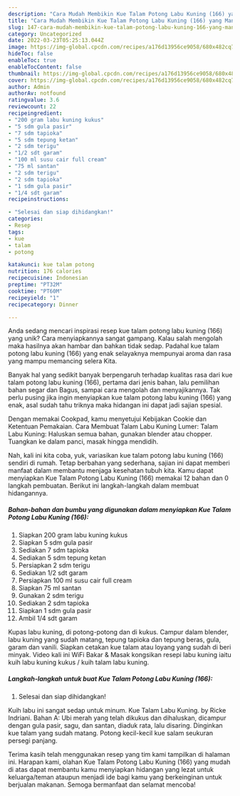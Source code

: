 ```yaml
---
description: "Cara Mudah Membikin Kue Talam Potong Labu Kuning (166) yang Mantap"
title: "Cara Mudah Membikin Kue Talam Potong Labu Kuning (166) yang Mantap"
slug: 147-cara-mudah-membikin-kue-talam-potong-labu-kuning-166-yang-mantap
category: Uncategorized
date: 2022-03-23T05:25:13.044Z
image: https://img-global.cpcdn.com/recipes/a176d13956ce9058/680x482cq70/kue-talam-potong-labu-kuning-166-foto-resep-utama.jpg
hideToc: false
enableToc: true
enableTocContent: false
thumbnail: https://img-global.cpcdn.com/recipes/a176d13956ce9058/680x482cq70/kue-talam-potong-labu-kuning-166-foto-resep-utama.jpg
cover: https://img-global.cpcdn.com/recipes/a176d13956ce9058/680x482cq70/kue-talam-potong-labu-kuning-166-foto-resep-utama.jpg
author: Admin
authorAv: notfound
ratingvalue: 3.6
reviewcount: 22
recipeingredient:
- "200 gram labu kuning kukus"
- "5 sdm gula pasir"
- "7 sdm tapioka"
- "5 sdm tepung ketan"
- "2 sdm terigu"
- "1/2 sdt garam"
- "100 ml susu cair full cream"
- "75 ml santan"
- "2 sdm terigu"
- "2 sdm tapioka"
- "1 sdm gula pasir"
- "1/4 sdt garam"
recipeinstructions:

- "Selesai dan siap dihidangkan!"
categories:
- Resep
tags:
- kue
- talam
- potong

katakunci: kue talam potong 
nutrition: 176 calories
recipecuisine: Indonesian
preptime: "PT32M"
cooktime: "PT60M"
recipeyield: "1"
recipecategory: Dinner

---
```





Anda sedang mencari inspirasi resep kue talam potong labu kuning (166) yang unik? Cara menyiapkannya sangat gampang. Kalau salah mengolah maka hasilnya akan hambar dan bahkan tidak sedap. Padahal kue talam potong labu kuning (166) yang enak selayaknya mempunyai aroma dan rasa yang mampu memancing selera Kita.





Banyak hal yang sedikit banyak berpengaruh terhadap kualitas rasa dari kue talam potong labu kuning (166), pertama dari jenis bahan, lalu pemilihan bahan segar dan Bagus, sampai cara mengolah dan menyajikannya. Tak perlu pusing jika ingin menyiapkan kue talam potong labu kuning (166) yang enak,      asal sudah tahu triknya maka hidangan ini dapat jadi sajian spesial.














Dengan memakai Cookpad, kamu menyetujui Kebijakan Cookie dan Ketentuan Pemakaian. Cara Membuat Talam Labu Kuning Lumer: Talam Labu Kuning: Haluskan semua bahan, gunakan blender atau chopper. Tuangkan ke dalam panci, masak hingga mendidih.






Nah, kali ini kita coba, yuk, variasikan kue talam potong labu kuning (166) sendiri di rumah. Tetap berbahan yang sederhana, sajian ini dapat memberi manfaat dalam membantu menjaga kesehatan tubuh kita. Kamu dapat menyiapkan Kue Talam Potong Labu Kuning (166) memakai 12 bahan dan 0 langkah pembuatan. Berikut ini langkah-langkah dalam membuat hidangannya.

<!--inarticleads1-->

##### Bahan-bahan dan bumbu yang digunakan dalam menyiapkan Kue Talam Potong Labu Kuning (166):

1. Siapkan 200 gram labu kuning kukus
1. Siapkan 5 sdm gula pasir
1. Sediakan 7 sdm tapioka
1. Sediakan 5 sdm tepung ketan
1. Persiapkan 2 sdm terigu
1. Sediakan 1/2 sdt garam
1. Persiapkan 100 ml susu cair full cream
1. Siapkan 75 ml santan
1. Gunakan 2 sdm terigu
1. Sediakan 2 sdm tapioka
1. Siapkan 1 sdm gula pasir
1. Ambil 1/4 sdt garam


Kupas labu kuning, di potong-potong dan di kukus. Campur dalam blender, labu kuning yang sudah matang, tepung tapioka dan tepung beras, gula, garam dan vanili. Siapkan cetakan kue talam atau loyang yang sudah di beri minyak. Video kali ini WiFi Bakar &amp; Masak kongsikan resepi labu kuning iaitu kuih labu kuning kukus / kuih talam labu kuning. 

<!--inarticleads2-->

##### Langkah-langkah untuk buat Kue Talam Potong Labu Kuning (166):


1. Selesai dan siap dihidangkan!

Kuih labu ini sangat sedap untuk minum. Kue Talam Labu Kuning. by Ricke Indriani. Bahan A: Ubi merah yang telah dikukus dan dihaluskan, dicampur dengan gula pasir, sagu, dan santan, diaduk rata, lalu disaring. Dinginkan kue talam yang sudah matang. Potong kecil-kecil kue salam seukuran persegi panjang. 

Terima kasih telah menggunakan resep yang tim kami tampilkan di halaman ini. Harapan kami, olahan Kue Talam Potong Labu Kuning (166) yang mudah di atas dapat membantu kamu menyiapkan hidangan yang lezat untuk keluarga/teman ataupun menjadi ide bagi kamu yang berkeinginan untuk berjualan makanan. Semoga bermanfaat dan selamat mencoba!
